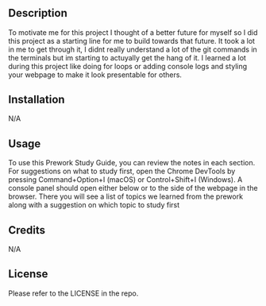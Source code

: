 # <Prework Study Guide Webpage>

## Description
To motivate me for this project I thought of a better future for myself so I did this project as a starting line for me to build towards that future. It took a lot in me to get through it, I didnt really understand a lot of the git commands in the terminals but im starting to actuyally get the hang of it. I  learned a lot during this project like doing for loops or adding console logs and styling your webpage to make it look presentable for others.

## Installation

N/A

## Usage

To use this Prework Study Guide, you can review the notes in each section. For suggestions on what to study first, open the Chrome DevTools by pressing Command+Option+I (macOS) or Control+Shift+I (Windows). A console panel should open either below or to the side of the webpage in the browser. There you will see a list of topics we learned from the prework along with a suggestion on which topic to study first

## Credits

N/A

## License

Please refer to the LICENSE in the repo.
